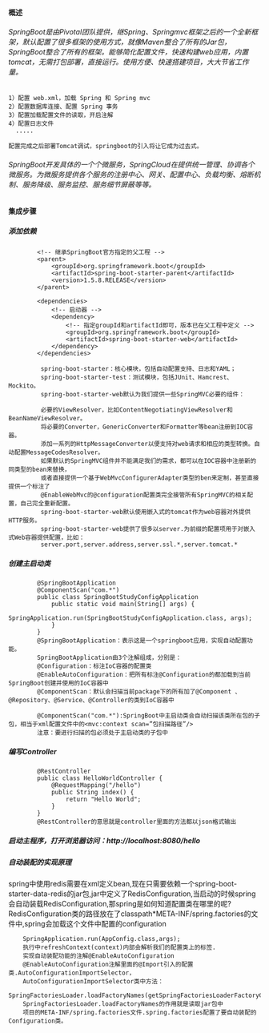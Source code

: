 #### 概述
###### SpringBoot是由Pivotal团队提供，继Spring、Springmvc框架之后的一个全新框架，默认配置了很多框架的使用方式，就像Maven整合了所有的Jar包，SpringBoot整合了所有的框架。能够简化配置文件，快速构建web应用，内置tomcat，无需打包部署，直接运行。使用方便、快速搭建项目，大大节省工作量。

    1）配置 web.xml，加载 Spring 和 Spring mvc
    2）配置数据库连接、配置 Spring 事务
    3）配置加载配置文件的读取，开启注解
    4）配置日志文件
      .....
    
    配置完成之后部署Tomcat调试，springboot的引入将让它成为过去式。
###### SpringBoot开发具体的一个个微服务，SpringCloud在提供统一管理、协调各个微服务。为微服务提供各个服务的注册中心、网关、配置中心、负载均衡、熔断机制、服务降级、服务监控、服务细节屏蔽等等。
#### 集成步骤
##### 添加依赖
            <!-- 继承SpringBoot官方指定的父工程 -->	
            <parent>
                <groupId>org.springframework.boot</groupId>
                <artifactId>spring-boot-starter-parent</artifactId>
                <version>1.5.8.RELEASE</version>
            </parent>

            <dependencies>
                <!-- 启动器 -->
                <dependency>
                    <!-- 指定groupId和artifactId即可，版本已在父工程中定义 -->
                    <groupId>org.springframework.boot</groupId>
                    <artifactId>spring-boot-starter-web</artifactId>
                </dependency>
            </dependencies>
             
             spring-boot-starter：核心模块，包括自动配置支持、日志和YAML；
             spring-boot-starter-test：测试模块，包括JUnit、Hamcrest、Mockito。
             spring-boot-starter-web默认为我们提供一些SpringMVC必要的组件：

             必要的ViewResolver，比如ContentNegotiatingViewResolver和BeanNameViewResolver。
             将必要的Converter，GenericConverter和Formatter等bean注册到IOC容器。
             添加一系列的HttpMessageConverter以便支持对web请求和相应的类型转换。自动配置MessageCodesResolver。
             如果默认的SpringMVC组件并不能满足我们的需求，都可以在IOC容器中注册新的同类型的bean来替换，
             或者直接提供一个基于WebMvcConfigurerAdapter类型的ben来定制，甚至直接提供一个标注了 
             @EnableWebMvc的@configuration配置类完全接管所有SpringMVC的相关配置，自己完全重新配置。
             spring-boot-starter-web默认使用嵌入式的tomcat作为web容器对外提供HTTP服务。
             spring-boot-starter-web提供了很多以server.为前缀的配置项用于对嵌入式Web容器提供配置，比如：
             server.port,server.address,server.ssl.*,server.tomcat.*

##### 创建主启动类

            @SpringBootApplication 
            @ComponentScan("com.*")
            public class SpringBootStudyConfigApplication
                public static void main(String[] args) {
                    SpringApplication.run(SpringBootStudyConfigApplication.class, args);
                }
            }
            @SpringBootApplication：表示这是一个springboot应用，实现自动配置功能。
            SpringBootApplication由3个注解组成，分别是：
            @Configuration：标注IoC容器的配置类
            @EnableAutoConfiguration：把所有标注@Configuration的都加载到当前SpringBoot创建并使用的IoC容器中
            @ComponentScan：默认会扫描当前package下的所有加了@Component 、@Repository、@Service、@Controller的类到IoC容器中
            
            @ComponentScan("com.*"):SpringBoot中主启动类会自动扫描该类所在包的子包，相当于xml配置文件中的<mvc:context scan=”包扫描路径”/>
            注意：要进行扫描的包必须处于主启动类的子包中
        
##### 编写Controller
                
            @RestController
            public class HelloWorldController {
                @RequestMapping("/hello")
                public String index() {
                    return "Hello World";
                }
            }
            @RestController的意思就是controller里面的方法都以json格式输出
##### 启动主程序，打开浏览器访问：http://localhost:8080/hello
##### 自动装配的实现原理
spring中使用redis需要在xml定义bean,现在只需要依赖一个spring-boot-starter-data-redis的jar包,jar中定义了RedisConfiguration,当启动的时候spring会自动装载RedisConfiguration,那spring是如何知道配置类在哪里的呢?RedisConfiguration类的路径放在了classpath*META-INF/spring.factories的文件中,spring会加载这个文件中配置的configuration

        SpringApplication.run(AppConfig.class,args);
        执行中refreshContext(context)内部会解析我们的配置类上的标签.
        实现自动装配功能的注解@EnableAutoConfiguration
        @EnableAutoConfiguration注解里面的@Import引入的配置类.AutoConfigurationImportSelector，
        AutoConfigurationImportSelector类中方法：
        SpringFactoriesLoader.loadFactoryNames(getSpringFactoriesLoaderFactoryClass(),getBeanClassLoader());
        SpringFactoriesLoader.loadFactoryNames的作用就是读取jar包中
        项目的META-INF/spring.factories文件.spring.factories配置了要自动装配的Configuration类。
